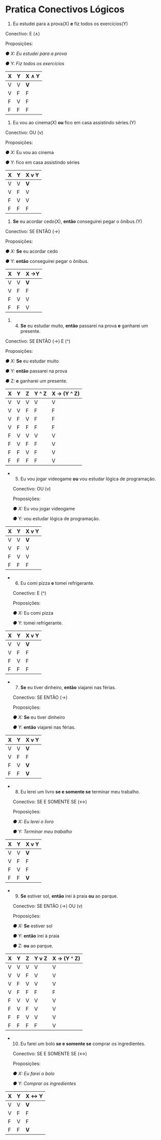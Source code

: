 # Pratica Conectivos Lógicos

1. Eu estudei para a prova(X) **e** fiz todos os exercícios(Y)

Conectivo: E (∧) 

Proposições: 

*● X: Eu estudei para a prova*

*●* Y: *Fiz todos os exercícios*

| X | Y | X ∧ Y |
| --- | --- | --- |
| V | V | **V** |
| V | F | F |
| F | V | F |
| F | F | F |
1. Eu vou ao cinema(X) **ou** fico em casa assistindo séries.(Y)

Conectivo: OU (v) 

Proposições: 

*● X:* Eu vou ao cinema

*●* Y: fico em casa assistindo séries

| X | Y | X v Y |
| --- | --- | --- |
| V | V | **V** |
| V | F | V |
| F | V | V |
| F | F | F |
1. **Se** eu acordar cedo(X), **então** conseguirei pegar o ônibus.(Y)

Conectivo: SE ENTÃO (→)

Proposições: 

*● X:* **Se** eu acordar cedo

*●* Y: **então** conseguirei pegar o ônibus.

| X | Y | X →Y |
| --- | --- | --- |
| V | V | **V** |
| V | F | F |
| F | V | V |
| F | F | V |
1. 4. **Se** eu estudar muito, **então** passarei na prova **e** ganharei um presente.

Conectivo: SE ENTÃO (→) E (^)

Proposições: 

*● X:* **Se** eu estudar muito

*●* Y: **então** passarei na prova

*●* Z: **e** ganharei um presente.

| X | Y | Z | Y ^ Z | X → (Y ^ Z) |
| --- | --- | --- | --- | --- |
| V | V | V | V | V |
| V | V | F | F | F |
| V | F | V | F | F |
| V | F | F | F | F |
| F | V | V | V | V |
| F | V | F | F | V |
| F | F | V | F | V |
| F | F | F | F | V |
- 5. Eu vou jogar videogame **ou** vou estudar lógica de programação.
    
    Conectivo: OU (v) 
    
    Proposições: 
    
    *● X:* Eu vou jogar videogame
    
    *●* Y: vou estudar lógica de programação.
    

| X | Y | X v Y |
| --- | --- | --- |
| V | V | **V** |
| V | F | V |
| F | V | V |
| F | F | F |
- 6. Eu comi pizza **e** tomei refrigerante.
    
    Conectivo: E (^) 
    
    Proposições: 
    
    *● X:* Eu comi pizza
    
    *●* Y: tomei refrigerante.
    

| X | Y | X v Y |
| --- | --- | --- |
| V | V | **V** |
| V | F | F |
| F | V | F |
| F | F | F |
- 7. **Se** eu tiver dinheiro, **então** viajarei nas férias.
    
    Conectivo: SE ENTÃO (→) 
    
    Proposições: 
    
    *● X:* **Se** eu tiver dinheiro
    
    *●* Y: **então** viajarei nas férias.
    

| X | Y | X v Y |
| --- | --- | --- |
| V | V | **V** |
| V | F | F |
| F | V | **V** |
| F | F | **V** |
- 8. Eu lerei um livro **se e somente se** terminar meu trabalho.
    
    Conectivo: SE E SOMENTE SE (↔)
    
    Proposições: 
    
    *● X: Eu lerei o livro*
    
    *●* Y: *Terminar meu trabalho*
    

| X | Y | X v Y |
| --- | --- | --- |
| V | V | **V** |
| V | F | F |
| F | V | F |
| F | F | **V** |
- 9. **Se** estiver sol, **então** irei à praia **ou** ao parque.
    
    Conectivo: SE ENTÃO (→) OU (v)
    
    Proposições: 
    
    *● X:* **Se** estiver sol
    
    *●* Y: **então** irei à praia
    
    *●* Z: **ou** ao parque.
    

| X | Y | Z | Y v Z | X → (Y ^ Z) |
| --- | --- | --- | --- | --- |
| V | V | V | V | V |
| V | V | F | V | V |
| V | F | V | V | V |
| V | F | F | F | F |
| F | V | V | V | V |
| F | V | F | V | V |
| F | F | V | V | V |
| F | F | F | F | V |
- 10. Eu farei um bolo **se e somente se** comprar os ingredientes.
    
    Conectivo: SE E SOMENTE SE (↔)
    
    Proposições: 
    
    *● X: Eu farei o bolo*
    
    *●* Y: *Comprar os ingredientes*
    

| X | Y | X ↔ Y |
| --- | --- | --- |
| V | V | **V** |
| V | F | F |
| F | V | F |
| F | F | **V** |